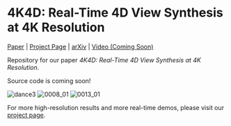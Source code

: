 # 4K4D: Real-Time 4D View Synthesis at 4K Resolution

[Paper](https://drive.google.com/file/d/1Y-C6ASIB8ofvcZkyZ_Vp-a2TtbiPw1Yx/view?usp=sharing) | [Project Page](https://zju3dv.github.io/4k4d) | [arXiv](https://arxiv.org/abs/2310.11448) | [Video (Coming Soon)](https://zju3dv.github.io/4k4d)

Repository for our paper *4K4D: Real-Time 4D View Synthesis at 4K Resolution*.

Source code is coming soon!

![dance3](https://github.com/zju3dv/4K4D/assets/43734697/17d3630d-2e01-4a20-81e6-6d2a1afaa49e)
![0008_01](https://github.com/zju3dv/4K4D/assets/43734697/34b6cfbb-cf68-449e-bc2f-d97397e5e50c)
![0013_01](https://github.com/zju3dv/4K4D/assets/43734697/57da669c-553b-4a07-a824-a54dff25ace3)

For more high-resolution results and more real-time demos, please visit our [project page](https://zju3dv.github.io/4k4d).
